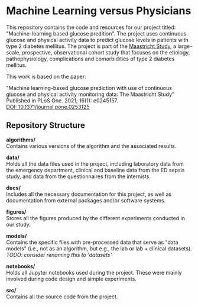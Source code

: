 # Machine Learning versus Physicians

This repository contains the code and resources for our project titled: "Machine-learning based glucose predition". The project uses continuous glucose and physical activity data to predict glucose levels in patients with type 2 diabetes mellitus. The project is part of the [Maastricht Study](https://www.demaastrichtstudie.nl/), a large-scale, prospective, observational cohort study that focuses on the etiology, pathophysiology, complications and comorbidities of type 2 diabetes mellitus.

This work is based on the paper:

"Machine learning-based glucose prediction with use of continuous glucose and physical activity monitoring data: The Maastricht Study"  
Published in PLoS One. 2021; 16(1): e0245157.  
[DOI: 10.1371/journal.pone.0253125](https://doi.org/10.1371/journal.pone.0253125)

## Repository Structure

**algorithms/**  
Contains various versions of the algorithm and the associated results. 

**data/**  
Holds all the data files used in the project, including laboratory data from the emergency department, clinical and baseline data from the ED sepsis study, and data from the questionnaires from the internists.

**docs/**  
Includes all the necessary documentation for this project, as well as documentation from external packages and/or software systems. 

**figures/**  
Stores all the figures produced by the different experiments conducted in our study.

**models/**  
Contains the specific files with pre-processed data that serve as "data models" (i.e., not as an algorithm, but e.g., the lab or lab + clinical datasets). _TODO: consider renaming this to 'datasets'_

**notebooks/**  
Holds all Jupyter notebooks used during the project. These were mainly involved during code design and simple experiments. 

**src/**  
Contains all the source code from the project.